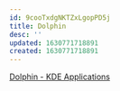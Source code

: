 ```yaml
---
id: 9cooTxdgNKTZxLgopPD5j
title: Dolphin
desc: ''
updated: 1630771718891
created: 1630771718891
---
```


[Dolphin - KDE Applications](https://apps.kde.org/dolphin/)

